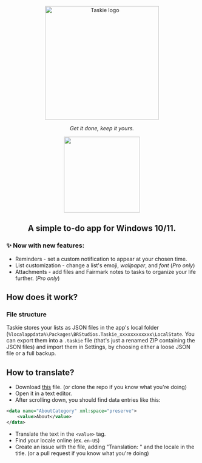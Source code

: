 <p align=center><img src="header.png" alt="Taskie logo" width=300></p>
<p align=center><i>Get it done, keep it yours.</i></p>
<p align=center><a href="https://www.microsoft.com/store/productId/9N201WBCFJ91?mode=direct">
	<img src="https://get.microsoft.com/images/en-us%20dark.svg" width="200"/>
</a></p>

<h2 align=center>A simple to-do app for Windows 10/11.</h2>

### ✨ Now with new features:
- Reminders - set a custom notification to appear at your chosen time.
- List customization - change a list's emoji, *wallpaper*, and *font* (*Pro only*)
- Attachments - add files and Fairmark notes to tasks to organize your life further. (*Pro only*)

## How does it work?

### File structure
Taskie stores your lists as JSON files in the app's local folder (`%localappdata%\Packages\BRStudios.Taskie_xxxxxxxxxxxx\LocalState`.
You can export them into a `.taskie` file (that's just a renamed ZIP containing the JSON files) and import them in Settings, by choosing either a loose JSON file or a full backup.

## How to translate?
- Download [this](https://github.com/shef3r/Taskie/blob/main/Taskie/Strings/en-US/Resources.resw) file. (or clone the repo if you know what you're doing)
- Open it in a text editor.
- After scrolling down, you should find data entries like this:
```xml
<data name="AboutCategory" xml:space="preserve">
    <value>About</value>
</data>
```
- Translate the text in the `<value>` tag.
- Find your locale online (ex. `en-US`)
- Create an issue with the file, adding "Translation: " and the locale in the title. (or a pull request if you know what you're doing)
